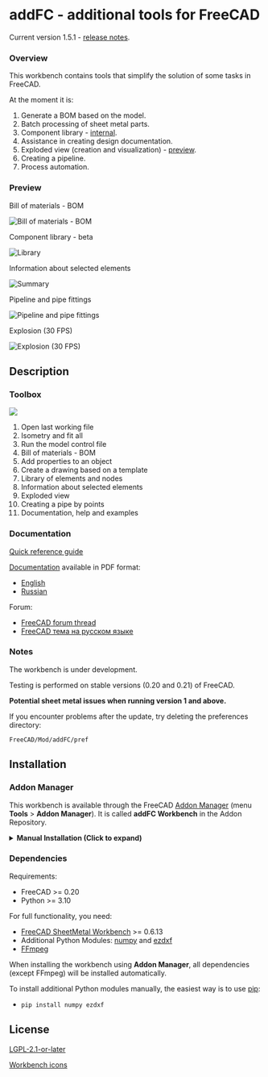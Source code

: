 # addFC - additional tools for FreeCAD

Current version 1.5.1 - [release notes](CHANGELOG.md).


### Overview

This workbench contains tools that simplify the solution of some tasks in FreeCAD.

At the moment it is:

1. Generate a BOM based on the model.
2. Batch processing of sheet metal parts.
3. Component library - [internal](repo/add/Library.md).
4. Assistance in creating design documentation.
5. Exploded view (creation and visualization) - [preview](https://youtu.be/G9eikdejY6g).
6. Creating a pipeline.
7. Process automation.

### Preview

Bill of materials - BOM

![Bill of materials - BOM](repo/doc/img/info_bom.png)

Component library - beta

![Library](repo/doc/img/library.png)

Information about selected elements

![Summary](repo/doc/img/summary.png)

Pipeline and pipe fittings

![Pipeline and pipe fittings](repo/doc/img/pipe_result.png)

Explosion (30 FPS)

![Explosion (30 FPS)](repo/doc/other/explosion.gif)


## Description

### Toolbox

![](repo/doc/img/toolbar.svg)

1. Open last working file
2. Isometry and fit all
3. Run the model control file
4. Bill of materials - BOM
5. Add properties to an object
6. Create a drawing based on a template
7. Library of elements and nodes
8. Information about selected elements
9. Exploded view
10. Creating a pipe by points
11. Documentation, help and examples


### Documentation

[Quick reference guide](/repo/doc/quickstart_EN.md)

[Documentation](repo/doc) available in PDF format:

* [English](https://digiroad.tech/share/addFC/documentation_EN.pdf)
* [Russian](https://digiroad.tech/share/addFC/documentation_RU.pdf)


Forum:

* [FreeCAD forum thread](https://forum.freecad.org/viewtopic.php?t=91329)
* [FreeCAD тема на русском языке](https://forum.freecad.org/viewtopic.php?t=91598)


### Notes

The workbench is under development.

Testing is performed on stable versions (0.20 and 0.21) of FreeCAD.

__Potential sheet metal issues when running version 1 and above.__

If you encounter problems after the update, try deleting the preferences directory:

`FreeCAD/Mod/addFC/pref`


## Installation

### Addon Manager

This workbench is available through the FreeCAD [Addon Manager](https://github.com/FreeCAD/FreeCAD-addons/#1-builtin-addon-manager) (menu __Tools__ > __Addon Manager__). It is called __addFC Workbench__ in the Addon Repository.

<details>
<summary><b>Manual Installation (Click to expand)</b></summary>

### Manual installation

Download the [archive](https://github.com/GS90/addFC/archive/main.zip), unzip it and move the __addFC__ folder to the directory containing all additional FreeCAD modules:

* Linux: `~/.local/share/FreeCAD/Mod`
* MacOS: `~/Library/Preferences/FreeCAD/Mod`
* Windows: `C:\Users\***\AppData\Roaming\FreeCAD\Mod`

Or, while in the directory with modules, use [git](https://git-scm.com):

`git clone https://github.com/GS90/addFC`

To update the module, while in the __addFC__ directory, use:

`git pull -r`

</details>

### Dependencies

Requirements:

* FreeCAD >= 0.20
* Python >= 3.10

For full functionality, you need:

* [FreeCAD SheetMetal Workbench](https://github.com/shaise/FreeCAD_SheetMetal) >= 0.6.13
* Additional Python Modules: [numpy](https://pypi.org/project/numpy) and [ezdxf](https://pypi.org/project/ezdxf)
* [FFmpeg](https://ffmpeg.org)

When installing the workbench using __Addon Manager__, all dependencies (except FFmpeg) will be installed automatically.

To install additional Python modules manually, the easiest way is to use [pip](https://en.wikipedia.org/wiki/Pip_(package_manager)):

* `pip install numpy ezdxf`


## License

[LGPL-2.1-or-later](LICENSE)

[Workbench icons](https://en.wikipedia.org/wiki/Tango_Desktop_Project)
